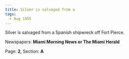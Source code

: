 ```yaml
---  
title: Silver is salvaged from a  
tags:  
  - Aug 1955  
---  
```

  
Silver is salvaged from a Spanish shipwreck off Fort Pierce.  
  
Newspapers: **Miami Morning News or The Miami Herald**  
  
Page: **2**, Section: **A** 
